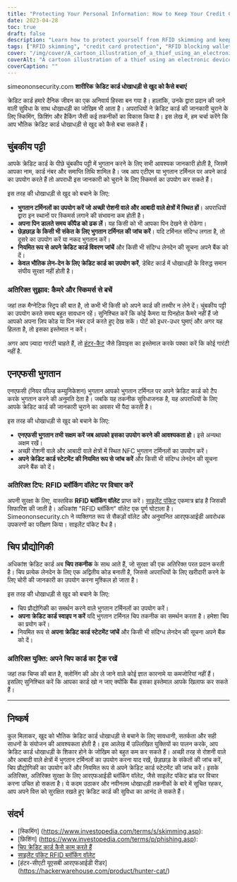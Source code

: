 ```yaml
---
title: "Protecting Your Personal Information: How to Keep Your Credit Cards Safe from RFID Skimming and other Physical Attacks"
date: 2023-04-28
toc: true
draft: false
description: "Learn how to protect yourself from RFID skimming and keep your credit card information secure with these simple tips."
tags: ["RFID skimming", "credit card protection", "RFID blocking wallets", "chip credit cards", "phishing", "cybersecurity", "identity theft", "privacy", "contactless payments", "mobile payments", "financial security", "smart cards", "NFC", "encryption", "data protection", "RFID readers", "RFID technology", "electronic pickpocketing", "silent pocket", "hunter-cat"]
cover: "/img/cover/A_cartoon_illustration_of_a_thief_using_an_electronic_device.png"
coverAlt: "A cartoon illustration of a thief using an electronic device to steal credit card information from a person's wallet."
coverCaption: ""
---
```

simeononsecurity.com
 **शारीरिक क्रेडिट कार्ड धोखाधड़ी से खुद को कैसे बचाएं**
 
 क्रेडिट कार्ड हमारे दैनिक जीवन का एक अनिवार्य हिस्सा बन गया है। हालांकि, उनके द्वारा प्रदान की जाने वाली सुविधा के साथ धोखाधड़ी का जोखिम भी आता है। अपराधियों ने क्रेडिट कार्ड की जानकारी चुराने के लिए स्किमिंग, फ़िशिंग और हैकिंग जैसी कई तकनीकों का विकास किया है। इस लेख में, हम चर्चा करेंगे कि आप भौतिक क्रेडिट कार्ड धोखाधड़ी से खुद को कैसे बचा सकते हैं।
 
 ## चुंबकीय पट्टी
 
 आपके क्रेडिट कार्ड के पीछे चुंबकीय पट्टी में भुगतान करने के लिए सभी आवश्यक जानकारी होती है, जिसमें आपका नाम, कार्ड नंबर और समाप्ति तिथि शामिल है। जब आप एटीएम या भुगतान टर्मिनल पर अपने कार्ड का उपयोग करते हैं तो अपराधी इस जानकारी को चुराने के लिए स्किमर्स का उपयोग कर सकते हैं।
 
 इस तरह की धोखाधड़ी से खुद को बचाने के लिए:
 
 - **भुगतान टर्मिनलों का उपयोग करें जो अच्छी रोशनी वाले और आबादी वाले क्षेत्रों में स्थित हों**। अपराधियों द्वारा इन स्थानों पर स्किमर्स लगाने की संभावना कम होती है।
 - **अपना पिन डालते समय कीपैड को ढक लें**। यह किसी को भी आपका पिन देखने से रोकेगा।
 - **छेड़छाड़ के किसी भी संकेत के लिए भुगतान टर्मिनल की जांच करें**। यदि टर्मिनल संदिग्ध लगता है, तो दूसरे का उपयोग करें या नकद भुगतान करें।
 - **नियमित रूप से अपने क्रेडिट कार्ड विवरण जांचें** और किसी भी संदिग्ध लेनदेन की सूचना अपने बैंक को दें।
 - **केवल भौतिक लेन-देन के लिए क्रेडिट कार्ड का उपयोग करें**, डेबिट कार्ड में धोखाधड़ी के विरुद्ध समान संघीय सुरक्षा नहीं होती है।
 
 ### अतिरिक्त सुझाव: कैमरे और स्किमर्स से बचें
 
 जहां तक मैग्नेटिक स्ट्रिप की बात है, तो कभी भी किसी को अपने कार्ड की तस्वीर न लेने दें। चुंबकीय पट्टी का उपयोग करते समय बहुत सावधान रहें। सुनिश्चित करें कि कोई कैमरा या पिनहोल कैमरे नहीं हैं जो आपको अपना ज़िप कोड या पिन नंबर दर्ज करते हुए देख सकें। पोर्ट को इधर-उधर घुमाएं और अगर यह हिलता है, तो इसका इस्तेमाल न करें।
 
 अगर आप ज़्यादा गारंटी चाहते हैं, तो [हंटर-कैट](https://hackerwarehouse.com/product/hunter-cat/) जैसे डिवाइस का इस्तेमाल करके पक्का करें कि कोई गारंटी नहीं है.
 
 ## एनएफसी भुगतान
 
 एनएफसी (नियर फील्ड कम्युनिकेशन) भुगतान आपको भुगतान टर्मिनल पर अपने क्रेडिट कार्ड को टैप करके भुगतान करने की अनुमति देता है। जबकि यह तकनीक सुविधाजनक है, यह अपराधियों के लिए आपके क्रेडिट कार्ड की जानकारी चुराने का अवसर भी पैदा करती है।
 
 इस तरह की धोखाधड़ी से खुद को बचाने के लिए:
 
 - **एनएफसी भुगतान तभी सक्षम करें जब आपको इसका उपयोग करने की आवश्यकता हो**। इसे अन्यथा अक्षम रखें।
 - अच्छी रोशनी वाले और आबादी वाले क्षेत्रों में स्थित NFC भुगतान टर्मिनलों का उपयोग करें।
 - **अपने क्रेडिट कार्ड स्टेटमेंट की नियमित रूप से जांच करें** और किसी भी संदिग्ध लेनदेन की सूचना अपने बैंक को दें।
 
 ### अतिरिक्त टिप: RFID ब्लॉकिंग वॉलेट पर विचार करें
 
 अपनी सुरक्षा के लिए, वास्तविक **RFID ब्लॉकिंग वॉलेट** प्राप्त करें। [साइलेंट पॉकेट](https://amzn.to/421J6o6) एकमात्र ब्रांड है जिसकी सिफारिश की जाती है। अधिकांश "RFID ब्लॉकिंग" वॉलेट एक पूर्ण घोटाला है। Simeononsecurity.ch ने व्यक्तिगत रूप से सैकड़ों वॉलेट और अनुमानित आरएफआईडी अवरोधक उपकरणों का परीक्षण किया। साइलेंट पॉकेट वैध है।
 
 ## चिप प्रौद्योगिकी
 
 अधिकांश क्रेडिट कार्ड अब **चिप तकनीक** के साथ आते हैं, जो सुरक्षा की एक अतिरिक्त परत प्रदान करती है। चिप प्रत्येक लेनदेन के लिए एक अद्वितीय कोड बनाती है, जिससे अपराधियों के लिए खरीदारी करने के लिए चोरी की जानकारी का उपयोग करना मुश्किल हो जाता है।
 
 इस तरह की धोखाधड़ी से खुद को बचाने के लिए:
 
 - चिप प्रौद्योगिकी का समर्थन करने वाले भुगतान टर्मिनलों का उपयोग करें।
 - **अपना क्रेडिट कार्ड स्वाइप न करें** यदि भुगतान टर्मिनल चिप तकनीक का समर्थन करता है। हमेशा चिप का प्रयोग करें।
 - नियमित रूप से **अपना क्रेडिट कार्ड स्टेटमेंट जांचें** और किसी भी संदिग्ध लेनदेन की सूचना अपने बैंक को दें।
 
 ### अतिरिक्त युक्ति: अपने चिप कार्ड का ट्रैक रखें
 
 जहां तक चिप्स की बात है, क्लोनिंग की ओर ले जाने वाले कोई ज्ञात कारनामे या कमजोरियां नहीं हैं। इसलिए सुनिश्चित करें कि आपका कार्ड खो न जाए क्योंकि बैंक इसका इस्तेमाल आपके खिलाफ कर सकते हैं।
 
 ______
 
 ## निष्कर्ष
 
 कुल मिलाकर, खुद को भौतिक क्रेडिट कार्ड धोखाधड़ी से बचाने के लिए सावधानी, सतर्कता और सही साधनों के संयोजन की आवश्यकता होती है। इस आलेख में उल्लिखित युक्तियों का पालन करके, आप क्रेडिट कार्ड धोखाधड़ी के शिकार होने के जोखिम को बहुत कम कर सकते हैं। अच्छी तरह से रोशनी वाले और आबादी वाले क्षेत्रों में भुगतान टर्मिनलों का उपयोग करना याद रखें, छेड़छाड़ के संकेतों की जांच करें, चिप प्रौद्योगिकी का उपयोग करें और नियमित रूप से अपने क्रेडिट कार्ड स्टेटमेंट की जांच करें। इसके अतिरिक्त, अतिरिक्त सुरक्षा के लिए आरएफआईडी ब्लॉकिंग वॉलेट, जैसे साइलेंट पॉकेट ब्रांड पर विचार करना उचित हो सकता है। ये कदम उठाकर और नवीनतम धोखाधड़ी तकनीकों के बारे में सूचित रहकर, आप अपने वित्त को सुरक्षित रखते हुए क्रेडिट कार्ड की सुविधा का आनंद ले सकते हैं।
 
 
 ## संदर्भ
 
 - [स्किमिंग] (https://www.investopedia.com/terms/s/skimming.asp):
 - [फ़िशिंग] (https://www.investopedia.com/terms/p/phishing.asp):
 - [चिप क्रेडिट कार्ड कैसे काम करते हैं](https://www.creditkarma.com/credit-cards/i/chip-credit-cards-work)
 - [साइलेंट पॉकेट RFID ब्लॉकिंग वॉलेट](https://amzn.to/421J6o6)
 - [हंटर-सीएटी यूएसबी आरएफआईडी रीडर] (https://hackerwarehouse.com/product/hunter-cat/)